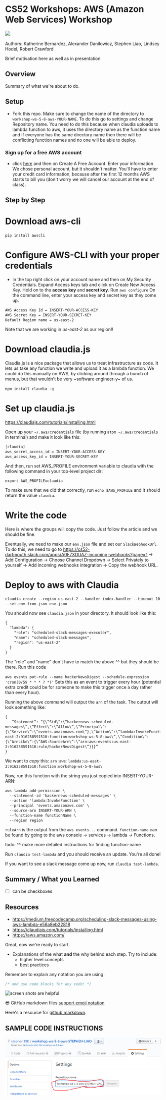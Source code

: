 

# CS52 Workshops:  AWS (Amazon Web Services) Workshop

![](https://static1.squarespace.com/static/599bfc6803596ef973b3fade/t/5adde270575d1f40f9b86b12/1524490877466/Amazon+Web+Serives)


Authors: Katherine Bernardez, Alexander Danilowicz, Stephen Liao, Lindsey Hodel, Robert Crawford

Brief motivation here as well as in presentation

## Overview

Summary of what we're about to do.

## Setup
- Fork this repo. Make sure to change the name of the directory to `workshop-ws-5-8-aws-YOUR-NAME`.
To do this go to settings and change Repository name. You need to do this because when claudia uploads to lambda function to aws, it uses the directory name as the function name and if everyone has the same directory name then there will be conflicting function names and no one will be able to deploy.

### Sign up for a free AWS account
- click [here](https://aws.amazon.com/) and then on Create A Free Account. Enter your information.
We chose personal account, but it shouldn't matter. You'll have to enter your credit card information, because after the first 12 months AWS starts to bill you (don't worry we will cancel
our account at the end of class).

## Step by Step

# Download aws-cli
`pip install awscli`

# Configure AWS-CLI with your proper credentials
- In the top right click on your account name and then on My Security Credentials. Expand Access
keys tab and click on Create New Access Key. Hold on to the **access key** and **secret key**.
Run
`aws configure`
On the command line, enter your access key and secret key as they come up.
```
AWS Access Key Id = INSERT-YOUR-ACCESS-KEY
AWS Secret Key = INSERT-YOUR-SECRET-KEY
Default Region name = us-east-2
```
Note that we are working in *us-east-2* as our region!!

# Download claudia.js
Claudia.js is a nice package that allows us to treat infrastructure as code. It lets us take any function we write and upload it as a lambda function. We could do this manually on AWS, by clicking around through a bunch of menus, but that wouldn't be very ~software engineer-y~ of us.

`npm install claudia -g`

# Set up claudia.js
https://claudiajs.com/tutorials/installing.html

Open up your `~/.aws/credentials` file (by running `atom ~/.aws/credentials` in terminal) and make it look like this:

```
[claudia]
aws_secret_access_id = INSERT-YOUR-ACCESS-KEY
aws_access_key_id = INSERT-YOUR-SECRET-KEY
```

And then, run set AWS_PROFILE environment variable to claudia with the following command in your top-level project dir:

```
export AWS_PROFILE=claudia
```
To make sure that we did that correctly, run
`echo $AWS_PROFILE`
and it should return the value `claudia`.

# Write the code
Here is where the groups will copy the code. Just follow the article and we should be fine.

Eventually, we need to make our `env.json` file and set our `SlackWebhookUrl`. To do this, we need to go to https://cs52-dartmouth.slack.com/apps/A0F7XDUAZ-incoming-webhooks?page=1 -> Add Configuration -> Choose Channel Dropdown -> Select Privately to yourself -> Add incoming webhooks integration -> Copy the webhook URL.


# Deploy to aws with Claudia

```
claudia create --region us-east-2 --handler index.handler --timeout 10 --set-env-from-json env.json
```

You should now see `claudia.json` in your directory. It should look like this:

```
{
  "lambda": {
    "role": "scheduled-slack-messages-executor",
    "name": "scheduled-slack-messages",
    "region": "us-east-2"
  }
}
```

The "role" and "name" don't have to match the above ^^ but they should be there.
Run this code

`aws events put-rule --name hackerNewsDigest --schedule-expression 'cron(0/59 * * * ? *)'` Sets this as an event to trigger every hour (potential extra credit could be for someone to make this trigger once a day rather than every hour).

Running the above command will output the `arn` of the task. The output will look something like:

```
{
   “Statement”: “{\“Sid\“:\“hackernews-scheduled-messages\“,\“Effect\“:\“Allow\“,\“Principal\“:{\“Service\“:\“events.amazonaws.com\“},\“Action\“:\“lambda:InvokeFunction\“,\“Resource\“:\“arn:aws:lambda:us-east-2:916258591510:function:workshop-ws-5-8-aws\“,\“Condition\“:{\“ArnLike\“:{\“AWS:SourceArn\“:\“arn:aws:events:us-east-2:916258591510:rule/hackerNewsDigest\“}}}”
}
```
We want to *copy* this: `arn:aws:lambda:us-east-2:916258591510:function:workshop-ws-5-8-aws\`

Now, run this function with the string you just copied into INSERT-YOUR-ARN:
```
aws lambda add-permission \
  --statement-id 'hackernews-scheduled-messages' \
  --action 'lambda:InvokeFunction' \
  --principal 'events.amazonaws.com' \
  --source-arn INSERT-YOUR-ARN \
  --function-name functionName \
  --region region
```

`ruleArn` is the output from the `aws events...` command. `function-name` can be found by going to the aws console -> services -> lambda -> Functions.

todo: ^^ make more detailed instructions for finding function-name

Run `claudia test-lambda` and you should receive an update. You're all done!

If you want to see a slack message come up now, run `claudia test-lambda`.

## Summary / What you Learned

* [ ] can be checkboxes

## Resources

* https://medium.freecodecamp.org/scheduling-slack-messages-using-aws-lambda-e56a8eb22818
* https://claudiajs.com/tutorials/installing.html
* https://aws.amazon.com/

Great, now we're ready to start.

* Explanations of the what **and** the why behind each step. Try to include:
  * higher level concepts
  * best practices

Remember to explain any notation you are using.

```javascript
/* and use code blocks for any code! */
```

![screen shots are helpful](img/screenshot.png)

:sunglasses: GitHub markdown files [support emoji notation](http://www.emoji-cheat-sheet.com/)

Here's a resource for [github markdown](https://guides.github.com/features/mastering-markdown/).





## SAMPLE CODE INSTRUCTIONS


![](img\change-repo-name.PNG)
